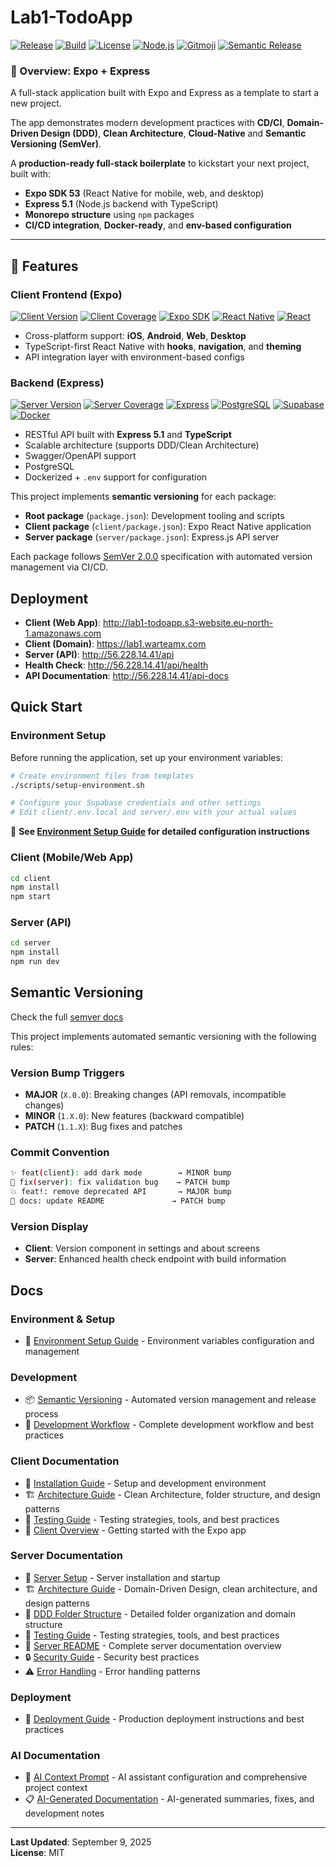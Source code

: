 # Lab1-TodoApp

[![Release](https://img.shields.io/github/v/release/warteamx/lab1-todoApp?style=flat-square&logo=github&labelColor=2f3136)](https://github.com/warteamx/lab1-todoApp/releases)
[![Build](https://img.shields.io/github/actions/workflow/status/warteamx/lab1-todoApp/ci-cd.yml?branch=main&style=flat-square&logo=github&labelColor=2f3136)](https://github.com/warteamx/lab1-todoApp/actions/workflows/ci-cd.yml)
[![License](https://img.shields.io/github/license/warteamx/lab1-todoApp?style=flat-square&logo=opensourceinitiative&logoColor=white&labelColor=2f3136)](./LICENSE)
[![Node.js](https://img.shields.io/badge/node.js-20-green?style=flat-square&logo=node.js&labelColor=2f3136)](https://nodejs.org)
[![Gitmoji](https://img.shields.io/badge/gitmoji-%20😜%20😍-FFDD67?style=flat-square&labelColor=2f3136)](https://gitmoji.dev)
[![Semantic Release](https://img.shields.io/badge/semantic--release-enabled-brightgreen?style=flat-square&logo=semantic-release&labelColor=2f3136)](https://github.com/semantic-release/semantic-release)

### 🧩 Overview: Expo + Express

A full-stack application built with Expo and Express as a template to start a new project.

The app demonstrates modern development practices with **CD/CI**, **Domain-Driven Design (DDD)**, **Clean Architecture**, **Cloud-Native** and **Semantic Versioning (SemVer)**.

A **production-ready full-stack boilerplate** to kickstart your next project, built with:

- **Expo SDK 53** (React Native for mobile, web, and desktop)
- **Express 5.1** (Node.js backend with TypeScript)
- **Monorepo structure** using `npm` packages
- **CI/CD integration**, **Docker-ready**, and **env-based configuration**

---

## 🚀 Features

### Client Frontend (Expo)

[![Client Version](https://img.shields.io/github/package-json/v/warteamx/lab1-todoApp?filename=client%2Fpackage.json&style=flat-square&logo=expo&labelColor=2f3136)](./client/package.json)
[![Client Coverage](https://img.shields.io/codecov/c/github/warteamx/lab1-todoApp?flag=client&style=flat-square&logo=codecov&labelColor=2f3136)](https://codecov.io/gh/warteamx/lab1-todoApp)
[![Expo SDK](https://img.shields.io/github/package-json/dependency-version/warteamx/lab1-todoApp/expo?filename=client%2Fpackage.json&style=flat-square&logo=expo&labelColor=2f3136)](https://expo.dev)
[![React Native](https://img.shields.io/github/package-json/dependency-version/warteamx/lab1-todoApp/react-native?filename=client%2Fpackage.json&style=flat-square&logo=react&labelColor=2f3136)](https://reactnative.dev)
[![React](https://img.shields.io/github/package-json/dependency-version/warteamx/lab1-todoApp/react?filename=client%2Fpackage.json&style=flat-square&logo=react&labelColor=2f3136)](https://reactjs.org)


- Cross-platform support: **iOS**, **Android**, **Web**, **Desktop**
- TypeScript-first React Native with **hooks**, **navigation**, and **theming**
- API integration layer with environment-based configs

### Backend (Express)

[![Server Version](https://img.shields.io/github/package-json/v/warteamx/lab1-todoApp?filename=server%2Fpackage.json&style=flat-square&logo=node.js&labelColor=2f3136)](./server/package.json)
[![Server Coverage](https://img.shields.io/codecov/c/github/warteamx/lab1-todoApp?flag=server&style=flat-square&logo=codecov&labelColor=2f3136)](https://codecov.io/gh/warteamx/lab1-todoApp)
[![Express](https://img.shields.io/github/package-json/dependency-version/warteamx/lab1-todoApp/express?filename=server%2Fpackage.json&style=flat-square&logo=express&labelColor=2f3136)](https://expressjs.com)
[![PostgreSQL](https://img.shields.io/github/package-json/dependency-version/warteamx/lab1-todoApp/pg?filename=server%2Fpackage.json&style=flat-square&logo=postgresql&labelColor=2f3136)](https://postgresql.org)
[![Supabase](https://img.shields.io/github/package-json/dependency-version/warteamx/lab1-todoApp/@supabase/supabase-js?filename=server%2Fpackage.json&style=flat-square&logo=supabase&labelColor=2f3136)](https://supabase.com)
[![Docker](https://img.shields.io/badge/Docker-ready-2496ED?style=flat-square&logo=docker&labelColor=2f3136)](https://docker.com)


- RESTful API built with **Express 5.1** and **TypeScript**
- Scalable architecture (supports DDD/Clean Architecture)
- Swagger/OpenAPI support
- PostgreSQL
- Dockerized + `.env` support for configuration

This project implements **semantic versioning** for each package:

- **Root package** (`package.json`): Development tooling and scripts
- **Client package** (`client/package.json`): Expo React Native application
- **Server package** (`server/package.json`): Express.js API server

Each package follows [SemVer 2.0.0](https://semver.org/) specification with automated version management via CI/CD.

## Deployment

- **Client (Web App)**: http://lab1-todoapp.s3-website.eu-north-1.amazonaws.com
- **Client (Domain)**: https://lab1.warteamx.com
- **Server (API)**: http://56.228.14.41/api
- **Health Check**: http://56.228.14.41/api/health
- **API Documentation**: http://56.228.14.41/api-docs


## Quick Start

### Environment Setup

Before running the application, set up your environment variables:

```bash
# Create environment files from templates
./scripts/setup-environment.sh

# Configure your Supabase credentials and other settings
# Edit client/.env.local and server/.env with your actual values
```

📖 **See [Environment Setup Guide](./docs/ENVIRONMENT_SETUP.md) for detailed configuration instructions**

### Client (Mobile/Web App)

```bash
cd client
npm install
npm start
```

### Server (API)

```bash
cd server
npm install
npm run dev
```

## Semantic Versioning

Check the full [semver docs](./docs/development/SEMANTIC_VERSIONING.md)

This project implements automated semantic versioning with the following rules:

### Version Bump Triggers

- **MAJOR** (`X.0.0`): Breaking changes (API removals, incompatible changes)
- **MINOR** (`1.X.0`): New features (backward compatible)
- **PATCH** (`1.1.X`): Bug fixes and patches

### Commit Convention

```bash
✨ feat(client): add dark mode        → MINOR bump
🐛 fix(server): fix validation bug    → PATCH bump
💥 feat!: remove deprecated API       → MAJOR bump
📝 docs: update README               → PATCH bump
```

### Version Display

- **Client**: Version component in settings and about screens
- **Server**: Enhanced health check endpoint with build information

## Docs

### Environment & Setup

- 🔧 [Environment Setup Guide](./docs/development/ENVIRONMENT_SETUP.md) - Environment variables configuration and management

### Development

- 📦 [Semantic Versioning](./docs/development/SEMANTIC_VERSIONING.md) - Automated version management and release process
- 🔄 [Development Workflow](./docs/WORKFLOW.md) - Complete development workflow and best practices

### Client Documentation

- 📱 [Installation Guide](./docs/client/INSTALLATION.md) - Setup and development environment
- 🏗️ [Architecture Guide](./docs/client/ARCHITECTURE.md) - Clean Architecture, folder structure, and design patterns
- 🧪 [Testing Guide](./docs/client/TESTING.md) - Testing strategies, tools, and best practices
- 📖 [Client Overview](./docs/client/README-client.md) - Getting started with the Expo app

### Server Documentation

- 🚀 [Server Setup](./docs/server/SERVER_START.md) - Server installation and startup
- 🏗️ [Architecture Guide](./docs/server/ARCHITECTURE.md) - Domain-Driven Design, clean architecture, and design patterns
- 📁 [DDD Folder Structure](./docs/server/DDD_FOLDER_STRUCTURE.md) - Detailed folder organization and domain structure
- 🧪 [Testing Guide](./docs/server/TESTING.md) - Testing strategies, tools, and best practices
- 📖 [Server README](./docs/server/README.md) - Complete server documentation overview
- 🔒 [Security Guide](./docs/server/SECURITY.md) - Security best practices
- ⚠️ [Error Handling](./docs/server/ERROR_HANDLING.md) - Error handling patterns

### Deployment

- 🚀 [Deployment Guide](./docs/deployment/DEPLOYMENT.md) - Production deployment instructions and best practices

### AI Documentation

- 🤖 [AI Context Prompt](./docs/AI_CONTEXT.md) - AI assistant configuration and comprehensive project context
- 📋 [AI-Generated Documentation](./docs/ai-generated/) - AI-generated summaries, fixes, and development notes

---

**Last Updated**: September 9, 2025  
**License**: MIT
